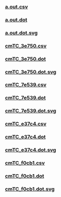 ### [a.out.csv](a.out.csv)
### [a.out.dot](a.out.dot)
### [a.out.dot.svg](a.out.dot.svg)
### [cmTC_3e750.csv](cmTC_3e750.csv)
### [cmTC_3e750.dot](cmTC_3e750.dot)
### [cmTC_3e750.dot.svg](cmTC_3e750.dot.svg)
### [cmTC_7e539.csv](cmTC_7e539.csv)
### [cmTC_7e539.dot](cmTC_7e539.dot)
### [cmTC_7e539.dot.svg](cmTC_7e539.dot.svg)
### [cmTC_e37c4.csv](cmTC_e37c4.csv)
### [cmTC_e37c4.dot](cmTC_e37c4.dot)
### [cmTC_e37c4.dot.svg](cmTC_e37c4.dot.svg)
### [cmTC_f0cb1.csv](cmTC_f0cb1.csv)
### [cmTC_f0cb1.dot](cmTC_f0cb1.dot)
### [cmTC_f0cb1.dot.svg](cmTC_f0cb1.dot.svg)
